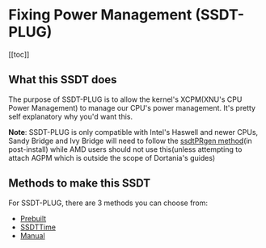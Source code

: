 # Fixing Power Management (SSDT-PLUG)

[[toc]]

## What this SSDT does

The purpose of SSDT-PLUG is to allow the kernel's XCPM(XNU's CPU Power Management) to manage our CPU's power management. It's pretty self explanatory why you'd want this.

**Note**: SSDT-PLUG is only compatible with Intel's Haswell and newer CPUs, Sandy Bridge and Ivy Bridge will need to follow the [ssdtPRgen method](https://dortania.github.io/OpenCore-Post-Install/universal/pm.html#sandy-and-ivy-bridge-power-management)(in post-install) while AMD users should not use this(unless attempting to attach AGPM which is outside the scope of Dortania's guides)

## Methods to make this SSDT

For SSDT-PLUG, there are 3 methods you can choose from:

* [Prebuilt](/Universal/plug-methods/prebuilt.md)
* [SSDTTime](/Universal/plug-methods/ssdttime.md)
* [Manual](/Universal/plug-methods/manual.md)

